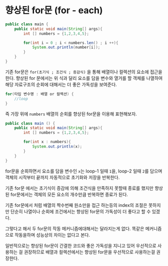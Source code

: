 # 향상된 for문 (for - each)
``` java 
public class main {
    public static void main(String[] args){
        int [] numbers = {1,2,3,4,5};

        for(int i = 0 ; i < numbers.len() ; i ++){
            System.out.println(number[i]);
        }
    }
}
```
기존 for문은 `for(초기식 ; 조건식 ; 증감식)` 을 통해 배열이나 컬렉션의 요소에 접근을 한다.
향상된 for 문에서는 위 식과 달리 요소를 담을 변수와 열거를 할 객체를 나열하여 해당 자료구조의 순회에 대해서는 더 좋은 가독성을 보여준다.
``` java
for(타입 변수명 : 배열 or 컬렉션) {
    //loop
}
```
즉 가장 위에 `numbers` 배열의 순회를 향상된 for문을 이용해 표현해보자.
``` java
public class main () {
    public static void main(String[] args){
        int [] numbers = {1,2,3,4,5};

        for(int x : numbers){
            System.out.println(x);
        }
    }
}
```
for문을 순회하면서 요소를 담을 변수인 `x`는 loop-1 일때 `1`을, loop-2 일때 `2`를 담으며 객체의 시작부터 끝까지 자동적으로 초기화와 저장을 반복한다.

기존 for문 에서는 초기식이 증감에 의해 조건식을 만족하지 못할때 종료를 했지만 향상된 for문에서는 객체의 모든 요소의 개수만큼 반복하면 종료가 된다.

기존 for문에서 처럼 배열의 짝수번째 원소만을 접근 하는등의 index의 조절은 못하지만 단순히 나열이나 순회에 조건에서는 향상된 for문의 가독성이 더 좋다고 할 수 있겠다.

그렇다고 해서 두 for문의 작동 메커니즘에대해서는 달라지는게 없다. 똑같은 메커니즘으로 작동을하며 성능상의 차이는 없다고 본다.

일반적으로는 향상된 for문이 간결한 코드와 좋은 가독성을 지니고 있어 우선적으로 사용하는 걸 권장하므로 
배열과 컬렉션에서는 향상된 for문을 우선적으로 사용하는걸 권장한다.